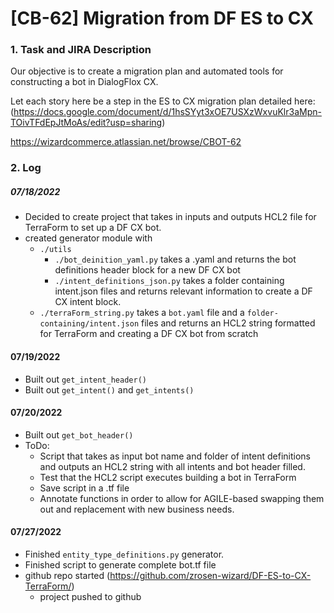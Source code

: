 # [CB-62] Migration from DF ES to CX

### 1. Task and JIRA Description
Our objective is to create a migration plan and automated tools for constructing a bot in DialogFlox CX.

Let each story here be a step in the ES to CX migration plan detailed here: (https://docs.google.com/document/d/1hsSYyt3xOE7USXzWxvuKlr3aMpn-TOivTFdEpJtMoAs/edit?usp=sharing)

https://wizardcommerce.atlassian.net/browse/CBOT-62

### 2. Log

##### 07/18/2022
- Decided to create project that takes in inputs and outputs HCL2 file for TerraForm to set up a DF CX bot.
- created generator module with
  - `./utils`
    - `./bot_deinition_yaml.py` takes a .yaml and returns the bot definitions header block for a new DF CX bot
    - `./intent_definitions_json.py` takes a folder containing intent.json files and returns relevant information to create a DF CX intent block.
  - `./terraForm_string.py` takes a `bot.yaml` file and a `folder-containing/intent.json` files and returns an HCL2 string formatted for TerraForm and creating a DF CX bot from scratch

#### 07/19/2022
- Built out `get_intent_header()`
- Built out `get_intent()` and `get_intents()`

#### 07/20/2022
- Built out `get_bot_header()`
- ToDo:
  - Script that takes as input bot name and folder of intent definitions and outputs an HCL2 string with all intents and bot header filled.
  - Test that the HCL2 script executes building a bot in TerraForm
  - Save script in a .tf file
  - Annotate functions in order to allow for AGILE-based swapping them out and replacement with new business needs.

#### 07/27/2022
- Finished `entity_type_definitions.py` generator.
- Finished script to generate complete bot.tf file
- github repo started (https://github.com/zrosen-wizard/DF-ES-to-CX-TerraForm/)
  - project pushed to github
